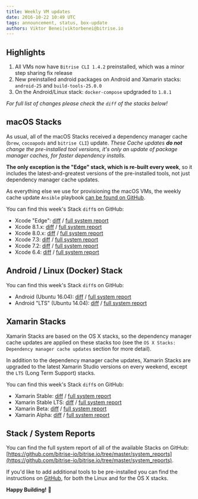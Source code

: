 ```yaml
---
title: Weekly VM updates
date: 2016-10-22 10:49 UTC
tags: announcement, status, box-update
authors: Viktor Benei|viktorbenei@bitrise.io
---
```


## Highlights

1. All VMs now have `Bitrise CLI 1.4.2` preinstalled, which was a minor step sharing fix release
1. New preinstalled android packages on Android and Xamarin stacks: `android-25` and `build-tools-25.0.0`
1. On the Android/Linux stack: `docker-compose` updgraded to `1.8.1`

_For full list of changes please check the `diff` of the stacks below!_

## macOS Stacks

As usual, all of the macOS Stacks received a dependency manager cache (`brew`, `cocoapods` and `bitrise CLI`) update.
*These Cache updates __do not__ change the pre-installed tool versions, it's
only an update of package manager caches, for faster dependency installs.*

**The only exception is the "Edge" stack, which is re-built every week**,
so it includes the latest-and-greatest versions of the pre-installed tools,
not just dependency manager cache updates.

As everything else we use for
provisioning the macOS VMs, the weekly cache update `Ansible` playbook
[can be found on GitHub](https://github.com/bitrise-io/osx-box-bootstrap/blob/master/weekly-cache-update-playbook.yml).

You can find this week's Stack `diff`s on GitHub:

* Xcode "Edge": [diff](https://github.com/bitrise-io/bitrise.io/pull/81/commits/6d4d747d56563d71bb908dded77568e0aacee791) / [full system report](https://github.com/bitrise-io/bitrise.io/blob/master/system_reports/osx-xcode-edge.log)
* Xcode 8.1.x: [diff](https://github.com/bitrise-io/bitrise.io/pull/81/commits/7823641f1c49fe8a8a1409f057ae5c5e56bd6391) / [full system report](https://github.com/bitrise-io/bitrise.io/blob/master/system_reports/osx-xcode-8.1.x.log)
* Xcode 8.0.x: [diff](https://github.com/bitrise-io/bitrise.io/pull/81/commits/b3a2ea8cc772ab4c4e272e6861e73df067193a1c) / [full system report](https://github.com/bitrise-io/bitrise.io/blob/master/system_reports/osx-xcode-8.0.x.log)
* Xcode 7.3: [diff](https://github.com/bitrise-io/bitrise.io/pull/81/commits/1e6f56fc660a66aeb54973f780e5282569cfc808) / [full system report](https://github.com/bitrise-io/bitrise.io/blob/master/system_reports/osx-xcode-7.3.log)
* Xcode 7.2: [diff](https://github.com/bitrise-io/bitrise.io/pull/81/commits/4cf73a70857221b690c51a50b75e13eed0c8c06e) / [full system report](https://github.com/bitrise-io/bitrise.io/blob/master/system_reports/osx-xcode-7.2.log)
* Xcode 6.4: [diff](https://github.com/bitrise-io/bitrise.io/pull/81/commits/146a8c7b7049eefb2e593fead2deef58a144c841) / [full system report](https://github.com/bitrise-io/bitrise.io/blob/master/system_reports/osx-xcode-6.4.log)


## Android / Linux (Docker) Stack

You can find this week's Stack `diff`s on GitHub:

* Android (Ubuntu 16.04): [diff](https://github.com/bitrise-io/bitrise.io/pull/81/commits/54f59cb6aa69a5788070aa6a9600d3233cdaf6fd) / [full system report](https://github.com/bitrise-io/bitrise.io/blob/master/system_reports/linux-docker-android.log)
* Android "LTS" (Ubuntu 14.04): [diff](https://github.com/bitrise-io/bitrise.io/pull/81/commits/ed10d0652d90d4641df5ab27cb764513b1ab32c2) / [full system report](https://github.com/bitrise-io/bitrise.io/blob/master/system_reports/linux-docker-android-lts.log)


## Xamarin Stacks

Xamarin Stacks are based on the OS X stacks, so the dependency manager cache updates are applied
on these stacks too (see the `OS X Stacks: Dependency manager cache updates` section for more detail).

In addition to the dependency manager cache updates, Xamarin Stacks are upgraded to the latest
Xamarin Studio versions on every weekend, except the `LTS` (Long Term Support) stacks.

You can find this week's Stack `diff`s on GitHub:

* Xamarin Stable: [diff](https://github.com/bitrise-io/bitrise.io/pull/81/commits/bee46bf832dcfd6be0bf3ff584ba2cf689098c0c) / [full system report](https://github.com/bitrise-io/bitrise.io/blob/master/system_reports/osx-xamarin-stable.log)
* Xamarin Stable LTS: [diff](https://github.com/bitrise-io/bitrise.io/pull/81/commits/4aa0f9b94cf81ca5dbccfed01fca547c03a138bc) / [full system report](https://github.com/bitrise-io/bitrise.io/blob/master/system_reports/osx-xamarin-stable-LTS.log)
* Xamarin Beta: [diff](https://github.com/bitrise-io/bitrise.io/pull/81/commits/0a063ff483d39e2a5a02f3dcab26042ad931bd49) / [full system report](https://github.com/bitrise-io/bitrise.io/blob/master/system_reports/osx-xamarin-beta.log)
* Xamarin Alpha: [diff](https://github.com/bitrise-io/bitrise.io/pull/81/commits/77af4f2f23033f1513671eb8fc4630f0f7de82af) / [full system report](https://github.com/bitrise-io/bitrise.io/blob/master/system_reports/osx-xamarin-alpha.log)


## Stack / System Reports

You can find the full system report of all of the available Stacks
on GitHub: [https://github.com/bitrise-io/bitrise.io/tree/master/system_reports](https://github.com/bitrise-io/bitrise.io/tree/master/system_reports).

If you'd like to add additional tools to be pre-installed you can find the
instructions on [GitHub](https://github.com/bitrise-io/bitrise.io#request-a-tool-to-be-pre-installed-on-a-build-machine),
for both the Linux and for the OS X stacks.

**Happy Building!** 🚀

